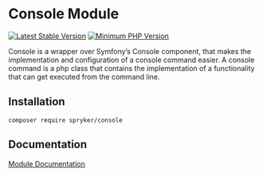 # Console Module
[![Latest Stable Version](https://poser.pugx.org/spryker/console/v/stable.svg)](https://packagist.org/packages/spryker/console)
[![Minimum PHP Version](https://img.shields.io/badge/php-%3E%3D%207.4-8892BF.svg)](https://php.net/)

Console is a wrapper over Symfony’s Console component, that makes the implementation and configuration of a console command easier. A console command is a php class that contains the implementation of a functionality that can get executed from the command line.

## Installation

```
composer require spryker/console
```

## Documentation

[Module Documentation](https://docs.spryker.com)
